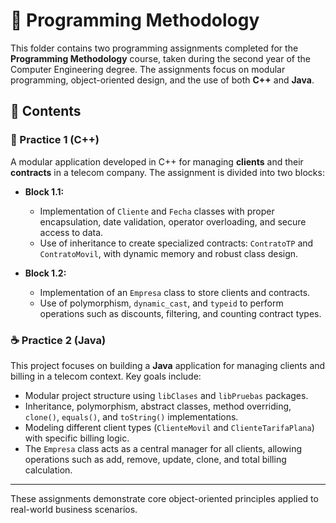 # 🧠 Programming Methodology

This folder contains two programming assignments completed for the **Programming Methodology** course, taken during the second year of the Computer Engineering degree. The assignments focus on modular programming, object-oriented design, and the use of both **C++** and **Java**.

## 📂 Contents

### 📝 Practice 1 (C++)

A modular application developed in C++ for managing **clients** and their **contracts** in a telecom company. The assignment is divided into two blocks:

- **Block 1.1:**
  - Implementation of `Cliente` and `Fecha` classes with proper encapsulation, date validation, operator overloading, and secure access to data.
  - Use of inheritance to create specialized contracts: `ContratoTP` and `ContratoMovil`, with dynamic memory and robust class design.

- **Block 1.2:**
  - Implementation of an `Empresa` class to store clients and contracts.
  - Use of polymorphism, `dynamic_cast`, and `typeid` to perform operations such as discounts, filtering, and counting contract types.

### ☕ Practice 2 (Java)

This project focuses on building a **Java** application for managing clients and billing in a telecom context. Key goals include:

- Modular project structure using `libClases` and `libPruebas` packages.
- Inheritance, polymorphism, abstract classes, method overriding, `clone()`, `equals()`, and `toString()` implementations.
- Modeling different client types (`ClienteMovil` and `ClienteTarifaPlana`) with specific billing logic.
- The `Empresa` class acts as a central manager for all clients, allowing operations such as add, remove, update, clone, and total billing calculation.

---

These assignments demonstrate core object-oriented principles applied to real-world business scenarios.
